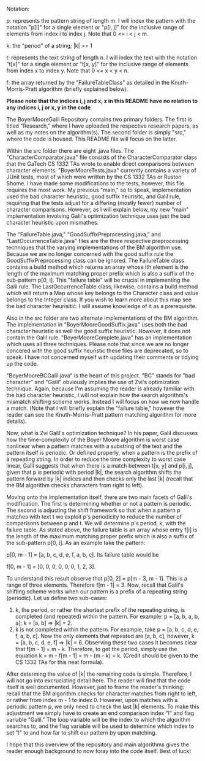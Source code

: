 Notation:

p: represents the pattern string of length m. I will index the pattern with the notation "p[i]" for a single element or "p[i, j]" for the inclusive range of elements from index i to index j. Note that 0 <= i < j < m.

k: the "period" of a string; |k| >= 1

t: represents the text string of length n. I will index the text with the notation "t[x]" for a single element or "t[x, y]" for the inclusive range of elements from index x to index y. Note that 0 <= x < y < n.

f: the array returned by the "FailureTableClass" as detailed in the Knuth-Morris-Pratt algorithm (briefly explained below).

**Please note that the indices i, j and x, z in this README have no relation to any indices i, j or x, y in the code**

The BoyerMooreGalil Repository contains two primary folders. The first is titled "Research," where I have uploaded the respective research papers, as well as my notes on the algorithm(s). The second folder is simply "src," where the code is housed. This README file will focus on the latter.

Within the src folder there are eight .java files. The "CharacterComparator.java" file consists of the CharacterComparator class that the GaTech CS 1332 TAs wrote to enable direct comparisons between character elements. "BoyerMooreTests.java" currently contains a variety of JUnit tests, most of which were written by the CS 1332 TAs or Ruston Shome. I have made some modifications to the tests, however, this file requires the most work. My previous "main," so to speak, implementation used the bad character heuristic, good suffix heurisitc, and Galil rule, requiring that the tests adjust for a differing (mostly fewer) number of character comparisons. However, as I will explain below, my new "main" implementation involving Galil's optimization technique uses just the bad character heuristic upon mismathes.

The "FailureTable.java," "GoodSuffixPreprocessing.java," and "LastOccurrenceTable.java" files are the three respective preprocessing techniques that the varying implementations of the BM algorithm use. Because we are no longer concerned with the good suffix rule the GoodSuffixPreprocessing class can be ignored. The FailureTable class contains a build method which returns an array whose ith element is the length of the maximum matching proper prefix which is also a suffix of the sub-pattern p[0, i]. This "failure table" will be crucial in implementing the Galil rule. The LastOccurrenceTable class, likewise, contains a build method which will return a Map whose key belongs to the Character class and value belongs to the Integer class. If you wish to learn more about this map see the bad character heurisitic. I will assume knowledge of it as a prerequisite.

Also in the src folder are two alternate implementations of the BM algorithm. The implementation in "BoyerMooreGoodSuffix.java" uses both the bad character heuristic as well the good suffix heuristic. However, it does not contain the Galil rule. "BoyerMooreComplete.java" has an implementation which uses all three techniques. Please note that since we are no longer concered with the good suffix heuristic these files are deprecated, so to speak. I have not concerned myself with updating their comments or tidying up the code.

"BoyerMooreBCGalil.java" is the heart of this project. "BC" stands for "bad character" and "Galil" obviously implies the use of Zvi's optimization technique. Again, because I'm assuming the reader is already familiar with the bad character heuristic, I will not explain how the search algorithm's mismatch shifting scheme works. Instead I will focus on how we now handle a match. (Note that I will briefly explain the "failure table," however the reader can see the Knuth-Morris-Pratt pattern matching algorithm for more details).

Now, what is Zvi Galil's optimization technique? In his paper, Galil discusses how the time-complexity of the Boyer Moore algorithm is worst case nonlinear when a pattern matches with a substring of the text and the pattern itself is periodic. Or defined properly, when a pattern is the prefix of a repeating string. In order to reduce the time complexity to worst case linear, Galil suggests that when there is a match between t[x, y] and p[i, j], given that p is periodic with period |k|, the search algorithm shifts the pattern forward by |k| indices and then checks only the last |k| (recall that the BM algorithm checks characters from right to left).

Moving onto the implementation itself, there are two main facets of Galil's modification. The first is determining whether or not a pattern is periodic. The second is adjusting the shift framework so that when a pattern p matches with text t we exploit p's periodicity to reduce the number of comparisons between p and t. We will determine p's period, k, with the failure table. As stated above, the failure table is an array whose entry f[i] is the length of the maximum matching proper prefix which is also a suffix of the sub-pattern p[0, i]. As an example take the pattern:

p[0, m - 1] = [a, b, c, d, e, f, a, b, c]. Its failure table would be

f[0, m - 1] = [0, 0, 0, 0, 0, 0, 1, 2, 3].

To understand this result observe that p[0, 2] = p[m - 3, m - 1]. This is a range of three elements. Therefore f[m - 1] = 3.
Now, recall that Galil's shifting scheme works when our pattern is a prefix of a repeating string (periodic). Let us define two sub-cases:
1. k, the period, or rather the shortest prefix of the repeating string, is completed (and repeated) within the pattern. For example: p = [a, b, a, b, a]; k = [a, b] => |k| = 2.
2. k is not completed within the pattern. For example, take p = [a, b, c, d, e, f, a, b, c]. Now the only elements that repeated are [a, b, c], however, k = [a, b, c, d, e, f] => |k| = 6.
Observing these two cases it becomes clear that f[m - 1] = m - k. Therefore, to get the period, simply use the equation k = m - f[m - 1] = m - (m - k) = k. (Credit should be given to the CS 1332 TAs for this neat formula).

After determing the value of |k| the remaining code is simple. Therefore, I will not go into excruciating detail here. The reader will find that the code itself is well documented. However, just to frame the reader's thinking: recall that the BM algorithm checks for character matches from right to left, or rather from index m - 1 to index 0. However, upon matches with a periodic pattern p, we only need to check the last |k| elements. To make this adjustment we simply have to create an end comparison index "l" and flag variable "Galil." The loop variable will be the index to which the algorithm searches to, and the flag variable will be used to determine which index to set "l" to and how far to shift our pattern by upon matching.

I hope that this overview of the repository and main algorithms gives the reader enough background to now foray into the code itself. Best of luck!